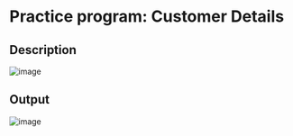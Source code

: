 # Practice program: Customer Details

## Description

![image](https://github.com/Tan12d/PWC_RDBMS_using_Oracle/assets/100254217/c16e5fb9-687d-4b45-9d21-882fb187182b)

## Output

![image](https://github.com/Tan12d/PWC_RDBMS_using_Oracle/assets/100254217/0470191d-0212-40d8-9c14-d4f047431582)
